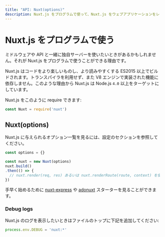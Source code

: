 ```yaml
---
title: "API: Nuxt(options)"
description: Nuxt.js をプログラムで使って、Nuxt.js をウェブアプリケーションをレンダリングする独自サーバーをつくる自由を与えるミドルウェアとして使うことができます。
---
```


<!-- title: "API: Nuxt(options)" -->
<!-- description: You can use nuxt.js programmatically to use it as a middleware giving you the freedom of creating your own server for rendering your web applications. -->

<!-- # Using Nuxt.js Programmatically -->

# Nuxt.js をプログラムで使う

<!-- You might want to use your own server with your middleware and your API. That's why you can use Nuxt.js programmatically. -->

ミドルウェアや API と一緒に独自サーバーを使いたいときがあるかもしれません。それが Nuxt.js をプログラムで使うことができる理由です。

<!-- Nuxt.js is built on the top of ES2015, which makes the code more enjoyable and cleaner to read. It doesn't make use of any transpilers and depends upon Core V8 implemented features. For these reasons, Nuxt.js targets Node.js `4.0` or higher. -->
Nuxt.js はコードをより楽しいものし、より読みやすくする ES2015 以上でビルドされます。トランスパイラを利用せず、また V8 エンジンで実装された機能に依存しません。このような理由から Nuxt.js は Node.js `4.0` 以上をターゲットにしています。

<!-- You can require Nuxt.js like this: -->

Nuxt.js をこのように require できます:

```js
const Nuxt = require('nuxt')
```

## Nuxt(options)

<!-- To see the list of options to give to Nuxt.js, see the configuration section. -->

Nuxt.js に与えられるオプション一覧を見るには、設定のセクションを参照してください。

<!-- ```js -->
<!-- const options = {} -->

<!-- const nuxt = new Nuxt(options) -->
<!-- nuxt.build() -->
<!-- .then(() => { -->
<!--   // We can use nuxt.render(req, res) or nuxt.renderRoute(route, context) -->
<!-- }) -->
<!-- ``` -->

```js
const options = {}

const nuxt = new Nuxt(options)
nuxt.build()
.then(() => {
  // nuxt.render(req, res) あるいは nuxt.renderRoute(route, context) を使うことができます
})
```

<!-- You can take a look at the [nuxt-express](https://github.com/nuxt/express) and [adonuxt](https://github.com/nuxt/adonuxt) starters to start quickly. -->

手早く始めるために [nuxt-express](https://github.com/nuxt/express) や [adonuxt](https://github.com/nuxt/adonuxt) スターターを見ることができます。

### Debug logs

<!-- If you want to display nuxt.js logs, you can add to the top of your file: -->

Nuxt.js のログを表示したいときはファイルのトップに下記を追加してください:

```js
process.env.DEBUG = 'nuxt:*'
```
